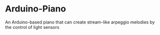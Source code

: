 # Arduino-Piano
An Arduino-based piano that can create stream-like arpeggio melodies by the control of light sensors
